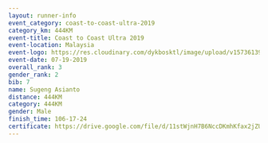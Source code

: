 ```yaml
---
layout: runner-info 
event_category: coast-to-coast-ultra-2019 
category_km: 444KM 
event-title: Coast to Coast Ultra 2019 
event-location: Malaysia 
event-logo: https://res.cloudinary.com/dykbosktl/image/upload/v1573613990/C2C%202019%20LOGO.jpg
event-date: 07-19-2019 
overall_rank: 3
gender_rank: 2
bib: 7
name: Sugeng Asianto
distance: 444KM
category: 444KM
gender: Male
finish_time: 106-17-24
certificate: https://drive.google.com/file/d/11stWjnH7B6NccDKmhKfax2jZU4Oy9rHR/view?usp=sharing
---
```

